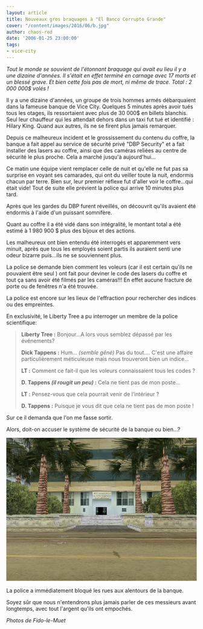 ```yaml
---
layout: article
title: Nouveaux gros braquages à "El Banco Corrupto Grande"
cover: "/content/images/2016/06/b.jpg"
author: chaos-red
date: '2006-01-25 23:00:00'
tags:
- vice-city
---
```


_Tout le monde se souvient de l'étonnant braquage qui avait eu lieu il y a une dizaine d'années. Il s'était en effet terminé en carnage avec 17 morts et un blessé grave. Et bien cette fois pas de mort, ni même de trace. Total : 2 000 000$ volés !_

Il y a une dizaine d'années, un groupe de trois hommes armés débarquaient dans la fameuse banque de Vice City. Quelques 5 minutes après avoir tués tous les otages, ils ressortaient avec plus de 30 000$ en billets blanchis. Seul leur chauffeur qui les attendait dehors dans un taxi fut tué et identifié : Hilary King. Quand aux autres, ils ne se firent plus jamais remarquer.

Depuis ce malheureux incident et le grossissement du contenu du coffre, la banque a fait appel au service de sécurité privé "DBP Security" et a fait installer des lasers au coffre, ainsi que des caméras reliées au centre de sécurité le plus proche. Cela a marché jusqu'à aujourd'hui...

Ce matin une équipe vient remplacer celle de nuit et qu'elle ne fut pas sa surprise en voyant ses camarades, qui ont du veiller toute la nuit, endormis chacun par terre. Bien sur, leur premier réflexe fut d'aller voir le coffre...qui était vide! Tout de suite elle prévient la police qui arrive 10 minutes plus tard.

Après que les gardes du DBP furent réveillés, on découvrit qu'ils avaient été endormis à l'aide d'un puissant somnifère.

Quant au coffre il a été vidé dans son intégralité, le montant total a été estimé à 1 980 900 $ plus des bijoux et des actions.

Les malheureux ont bien entendu été interrogés et apparemment vers minuit, après que tous les employés soient partis ils auraient senti une odeur bizarre puis...ils ne se souviennent plus.

La police se demande bien comment les voleurs (car il est certain qu'ils ne pouvaient être seul ) ont fait pour deviner le code des lasers du coffre et tout ça sans avoir été filmés par les caméras!!! En effet aucune fracture de porte ou de fenêtres n'a été trouvée.

La police est encore sur les lieux de l'effraction pour rechercher des indices ou des empreintes.

En exclusivité, le Liberty Tree a pu interroger un membre de la police scientifique:

> **Liberty Tree :** Bonjour...A lors vous semblez dépassé par les événements?
> 
> **Dick Tappens :** Hum... _(semble gêné)_ Pas du tout.... C'est une affaire particulièrement méticuleuse mais nous trouveront bien un indice...
> 
> **LT :** Comment ce fait-il que les voleurs connaissaient tous les codes ?
> 
> **D. Tappens _(il rougit un peu)_ :** Cela ne tient pas de mon poste...
> 
> **LT :** Pensez-vous que cela pourrait venir de l’intérieur ?
> 
> **D. Tappens :** Puisque je vous dit que cela ne tient pas de mon poste !

Sur ce il demanda que l'on me fasse sortir.

Alors, doit-on accuser le système de sécurité de la banque ou bien...?

![](/content/images/2005/01/g.jpg)

La police a immédiatement bloqué les rues aux alentours de la banque.

Soyez sûr que nous n'entendrons plus jamais parler de ces messieurs avant longtemps, avec tout l'argent qu'ils ont empochés.

_Photos de Fido-le-Muet_

<!--kg-card-end: markdown-->
